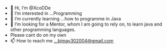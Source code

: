 - 👋 Hi, I’m @XcoDDe
- 👀 I’m interested in ...Programming
- 🌱 I’m currently learning ...how to programme in Java
- 💞️ I’m looking for a Mentor, whom I am going to rely on, to learn java and other programming languages. 
-    Please cant do on my own
- 📫 How to reach me ...bjmay302004@gmail.com

<!---
XcoDDe/XcoDDe is a ✨ special ✨ repository because its `README.md` (this file) appears on your GitHub profile.
You can click the Preview link to take a look at your changes.
--->

